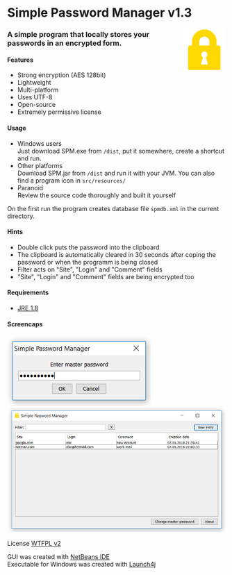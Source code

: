 # Simple Password Manager v1.3
<img align="right" src="https://github.com/AlexIII/spm/blob/master/src/resources/ico.png" />

### A simple program that locally stores your passwords in an encrypted form.

#### Features
- Strong encryption (AES 128bit)
- Lightweight
- Multi-platform
- Uses UTF-8
- Open-source
- Extremely permissive license

#### Usage
- Windows users<br/>
Just download SPM.exe from `/dist`, put it somewhere, create a shortcut and run.
- Other platforms<br/>
Download SPM.jar from `/dist` and run it with your JVM. You can also find a program icon in `src/resources/`
- Paranoid<br/>
Review the source code thoroughly and built it yourself

On the first run the program creates database file `spmdb.xml` in the current directory.

#### Hints
- Double click puts the password into the clipboard
- The clipboard is automatically cleared in 30 seconds after coping the password or when the programm is being closed
- Filter acts on "Site", "Login" and "Comment" fields
- "Site", "Login" and "Comment" fields are being encrypted too

#### Requirements
- [JRE 1.8](http://www.oracle.com/technetwork/java/javase/downloads/jre8-downloads-2133155.html)

#### Screencaps
![alt text](https://github.com/AlexIII/spm/blob/master/sc1.png)
![alt text](https://github.com/AlexIII/spm/blob/master/sc2.png)

License
[WTFPL v2](http://www.wtfpl.net)

GUI was created with [NetBeans IDE](https://netbeans.org/)<br/>
Executable for Windows was created with [Launch4j](http://launch4j.sourceforge.net/)
